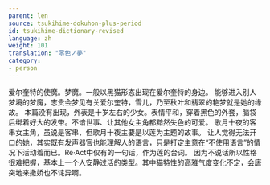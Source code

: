 ```yaml
---
parent: len
source: tsukihime-dokuhon-plus-period
id: tsukihime-dictionary-revised
language: zh
weight: 101
translation: "零色ノ夢"
category:
- person
---
```


爱尔奎特的使魔。梦魔。一般以黑猫形态出现在爱尔奎特的身边。
能够进入别人梦境的梦魔，志贵会梦见有关爱尔奎特，雪儿，乃至秋叶和翡翠的艳梦就是她的缘故。
本篇没有出现，外表是十岁左右的少女。表情平和，穿着黑色的外套，脑袋后绑着好大的发带。不谙世事、让其他女主角都黯然失色的可爱。
歌月十夜的客串女主角，虽说是客串，但歌月十夜主要是以莲为主题的故事。
让人觉得无法开口的她，其实既有发声器官也能理解人的语言，只是打定主意在“不使用语言”的情况下活动着而已。Re·Act中仅有的一句话，作为莲的台词。
因为不说话所以性格很难把握，基本上一个人安静过活的类型。其中猫特性的高雅气度变化不定，会唐突地来撒娇也不诧异啊。
